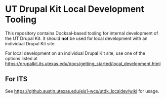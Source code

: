 # UT Drupal Kit Local Development Tooling

This repository contains Docksal-based tooling for internal development of the UT Drupal Kit. It should **not** be used for local development with an individual Drupal Kit site.

For local development on an individual Drupal Kit site, use one of the options listed at https://drupalkit.its.utexas.edu/docs/getting_started/local_development.html

## For ITS
See https://github.austin.utexas.edu/eis1-wcs/utdk_localdev/wiki for usage.
